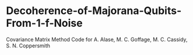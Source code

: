 # Decoherence-of-Majorana-Qubits-From-1-f-Noise
Covariance Matrix Method Code for A. Alase, M. C. Goffage, M. C. Cassidy, S. N. Coppersmith
